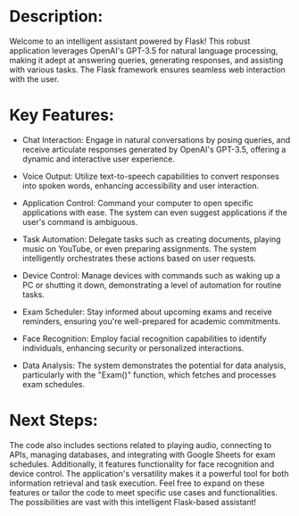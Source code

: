 # Description:

Welcome to an intelligent assistant powered by Flask! This robust application leverages OpenAI's GPT-3.5 for natural language processing, making it adept at answering queries, generating responses, and assisting with various tasks. The Flask framework ensures seamless web interaction with the user.

# Key Features:

* Chat Interaction: Engage in natural conversations by posing queries, and receive articulate responses generated by OpenAI's GPT-3.5, offering a dynamic and interactive user experience.

* Voice Output: Utilize text-to-speech capabilities to convert responses into spoken words, enhancing accessibility and user interaction.

* Application Control: Command your computer to open specific applications with ease. The system can even suggest applications if the user's command is ambiguous.

* Task Automation: Delegate tasks such as creating documents, playing music on YouTube, or even preparing assignments. The system intelligently orchestrates these actions based on user requests.

* Device Control: Manage devices with commands such as waking up a PC or shutting it down, demonstrating a level of automation for routine tasks.

* Exam Scheduler: Stay informed about upcoming exams and receive reminders, ensuring you're well-prepared for academic commitments.

* Face Recognition: Employ facial recognition capabilities to identify individuals, enhancing security or personalized interactions.

* Data Analysis: The system demonstrates the potential for data analysis, particularly with the "Exam()" function, which fetches and processes exam schedules.

# Next Steps:

The code also includes sections related to playing audio, connecting to APIs, managing databases, and integrating with Google Sheets for exam schedules. Additionally, it features functionality for face recognition and device control. The application's versatility makes it a powerful tool for both information retrieval and task execution.
Feel free to expand on these features or tailor the code to meet specific use cases and functionalities. The possibilities are vast with this intelligent Flask-based assistant!
